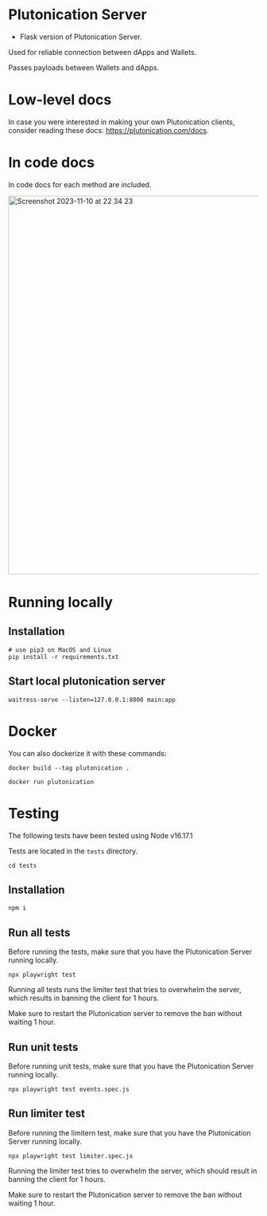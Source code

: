 # Plutonication Server

- Flask version of Plutonication Server.

Used for reliable connection between dApps and Wallets.

Passes payloads between Wallets and dApps.

# Low-level docs

In case you were interested in making your own Plutonication clients, consider reading these docs: https://plutonication.com/docs.

# In code docs

In code docs for each method are included.

<img width="760" alt="Screenshot 2023-11-10 at 22 34 23" src="https://github.com/RostislavLitovkin/PlutonicationServer/assets/77352013/0489922d-b27b-4a19-98c7-4a3e8af1a731">

# Running locally

## Installation
```
# use pip3 on MacOS and Linux
pip install -r requirements.txt
```
## Start local plutonication server
```
waitress-serve --listen=127.0.0.1:8000 main:app
```

# Docker
You can also dockerize it with these commands:

```
docker build --tag plutonication .

docker run plutonication
```

# Testing
The following tests have been tested using Node v16.17.1

Tests are located in the `tests` directory.
```
cd tests
```

## Installation
```
npm i
```

## Run all tests
Before running the tests, make sure that you have the Plutonication Server running locally.

```
npx playwright test
```

Running all tests runs the limiter test that tries to overwhelm the server, which results in banning the client for 1 hours.

Make sure to restart the Plutonication server to remove the ban without waiting 1 hour.

## Run unit tests
Before running unit tests, make sure that you have the Plutonication Server running locally.

```
npx playwright test events.spec.js
```

## Run limiter test
Before running the limitern test, make sure that you have the Plutonication Server running locally.

```
npx playwright test limiter.spec.js
```

Running the limiter test tries to overwhelm the server, which should result in banning the client for 1 hours.

Make sure to restart the Plutonication server to remove the ban without waiting 1 hour.
